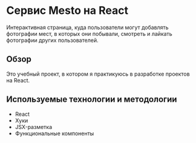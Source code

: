 # Сервис Mesto на React

Интерактивная страница, куда пользователи могут добавлять фотографии мест, в которых они побывали, смотреть и лайкать фотографии других пользователей.

## Обзор

Это учебный проект, в котором я практикуюсь в разработке проектов на React.

## Используемые технологии и методологии

* React
* Хуки
* JSX-разметка
* Функциональные компоненты
